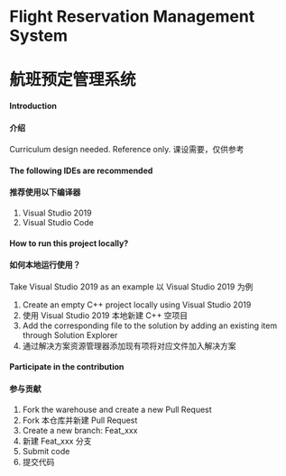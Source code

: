 # Flight Reservation Management System

# 航班预定管理系统

#### Introduction
#### 介绍

Curriculum design needed. Reference only.
课设需要，仅供参考

#### The following IDEs are recommended
#### 推荐使用以下编译器

1.  Visual Studio 2019
2.  Visual Studio Code

#### How to run this project locally?
#### 如何本地运行使用？

Take Visual Studio 2019 as an example
以 Visual Studio 2019 为例

1. Create an empty C++ project locally using Visual Studio 2019
1. 使用  Visual Studio 2019 本地新建 C++ 空项目
2. Add the corresponding file to the solution by adding an existing item through Solution Explorer
2. 通过解决方案资源管理器添加现有项将对应文件加入解决方案

#### Participate in the contribution
#### 参与贡献

1.  Fork the warehouse and create a new Pull Request
1.  Fork 本仓库并新建 Pull Request
2.  Create a new branch: Feat_xxx
2.  新建 Feat_xxx 分支
3.  Submit code
3.  提交代码